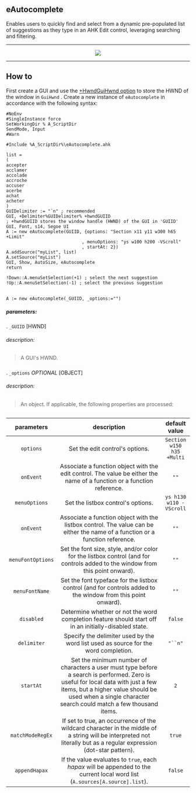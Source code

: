 ## eAutocomplete

Enables users to quickly find and select from a dynamic pre-populated list of suggestions as they type in an AHK Edit control, leveraging searching and filtering.

***

<p align="center">
  <img src="https://raw.githubusercontent.com/A-AhkUser/AHK-forums/master/eAutocomplete/eAutocomplete.png" />
</p>

***

## How to
First create a GUI and use the [+HwndGuiHwnd option](https://www.autohotkey.com/docs/commands/Gui.htm#GuiHwndOutputVar) to store the HWND of the window in `GuiHwnd`
. Create a new instance of `eAutocomplete` in accordance with the following syntax:

```Autohotkey
#NoEnv
#SingleInstance force
SetWorkingDir % A_ScriptDir
SendMode, Input
#Warn

#Include %A_ScriptDir%\eAutocomplete.ahk

list =
(
accepter
acclamer
accolade
accroche
accuser
acerbe
achat
acheter
)
GUIDelimiter := "`n" ; recommended
GUI, +Delimiter%GUIDelimiter% +hwndGUIID
; +hwndGUIID stores the window handle (HWND) of the GUI in 'GUIID'
GUI, Font, s14, Segoe UI
A := new eAutocomplete(GUIID, {options: "Section x11 y11 w300 h65 +Limit"
                             , menuOptions: "ys w100 h200 -VScroll"
                             , startAt: 2})
A.addSource("myList", list)
A.setSource("myList")
GUI, Show, AutoSize, eAutocomplete
return

!Down::A.menuSetSelection(+1) ; select the next suggestion
!Up::A.menuSetSelection(-1) ; select the previous suggestion
```
##
```Autohotkey
A := new eAutocomplete(_GUIID, _options:="")
```
##### parameters:
. ``_GUIID`` [HWND]
###### description:
> A GUI's HWND.
#####
. ``_options`` *OPTIONAL* [OBJECT]
###### description:</br>
> An object. If applicable, the following properties are processed:
##
| parameters | description | default value
| :---: | :---: | :---: |
| ``options`` | Set the edit control's options. | `Section w150 h35 +Multi`
| ``onEvent`` | Associate a function object with the edit control. The value be either the name of a function or a function reference. | `""`
| ``menuOptions`` | Set the listbox control's options. | `ys h130 w110 -VScroll`
| ``onEvent`` | Associate a function object with the listbox control. The value can be either the name of a function or a function reference. | `""`
| ``menuFontOptions`` | Set the font size, style, and/or color for the listbox control (and for controls added to the window from this point onward). | `""`
| ``menuFontName`` | Set the font typeface for the listbox control (and for controls added to the window from this point onward). | `""`
| ``disabled`` | Determine whether or not the word completion feature should start off in an initially-disabled state. | `false`
| ``delimiter`` | Specify the delimiter used by the word list used as source for the word completion. | `"``n"`
| ``startAt`` | Set the minimum number of characters a user must type before a search is performed. Zero is useful for local data with just a few items, but a higher value should be used when a single character search could match a few thousand items. | `2`
| ``matchModeRegEx`` | If set to true, an occurrence of the wildcard character in the middle of a string will be interpreted not literally but as a regular expression (dot-star pattern). | `true`
| ``appendHapax`` | If the value evaluates to `true`, each *hapax* will be appended to the current local word list (`A.sources[A.source].list`). | `false`
